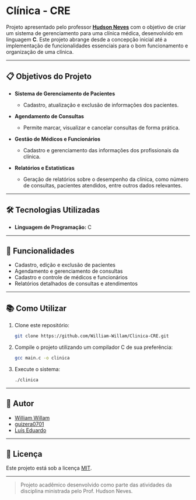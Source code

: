 # Clínica - CRE

Projeto apresentado pelo professor **[Hudson Neves](https://github.com/HudsonNeves)** com o objetivo de criar um sistema de gerenciamento para uma clínica médica, desenvolvido em linguagem **C**. Este projeto abrange desde a concepção inicial até a implementação de funcionalidades essenciais para o bom funcionamento e organização de uma clínica.

---

## 📋 Objetivos do Projeto

- **Sistema de Gerenciamento de Pacientes**
  - Cadastro, atualização e exclusão de informações dos pacientes.

- **Agendamento de Consultas**
  - Permite marcar, visualizar e cancelar consultas de forma prática.

- **Gestão de Médicos e Funcionários**
  - Cadastro e gerenciamento das informações dos profissionais da clínica.

- **Relatórios e Estatísticas**
  - Geração de relatórios sobre o desempenho da clínica, como número de consultas, pacientes atendidos, entre outros dados relevantes.

---

## 🛠️ Tecnologias Utilizadas

- **Linguagem de Programação:** C

---

## 🚀 Funcionalidades

- Cadastro, edição e exclusão de pacientes
- Agendamento e gerenciamento de consultas
- Cadastro e controle de médicos e funcionários
- Relatórios detalhados de consultas e atendimentos

---

## 📚 Como Utilizar

1. Clone este repositório:
   ```bash
   git clone https://github.com/William-Willam/Clinica-CRE.git
   ```

2. Compile o projeto utilizando um compilador C de sua preferência:
   ```bash
   gcc main.c -o clinica
   ```

3. Execute o sistema:
   ```bash
   ./clinica
   ```

---

## 👤 Autor

- [William Willam](https://github.com/William-Willam)
- [guizera0701](https://github.com/guizera0701)
- [Luís Eduardo](https://github.com/xnigthking)

---

## 📄 Licença

Este projeto está sob a licença [MIT](LICENSE).

---

> Projeto acadêmico desenvolvido como parte das atividades da disciplina ministrada pelo Prof. Hudson Neves.

